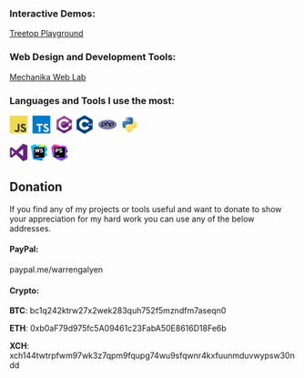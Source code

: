 ### Interactive Demos: 

<a href="https://treetop-playground.github.io">Treetop Playground</a>

### Web Design and Development Tools:

<a href="https://github.com/mechanika-lab-apps">Mechanika Web Lab</a>

### Languages and Tools I use the most:

<a href="https://www.javascript.com/"><img src="https://github.com/devicons/devicon/blob/master/icons/javascript/javascript-original.svg" width="32"></a>&nbsp;
<a href="https://www.typescriptlang.org/"><img src="https://github.com/devicons/devicon/blob/master/icons/typescript/typescript-original.svg" width="32"></a>&nbsp;
<a href="https://docs.microsoft.com/en-us/dotnet/csharp/"><img src="https://github.com/devicons/devicon/blob/master/icons/csharp/csharp-original.svg" width="32"></a>&nbsp;<a href="https://www.cplusplus.com/"><img src="https://github.com/devicons/devicon/blob/master/icons/cplusplus/cplusplus-plain.svg" width="32"></a>&nbsp;
<a href="https://www.php.net/"><img src="https://github.com/devicons/devicon/blob/master/icons/php/php-original.svg" width="32"></a>&nbsp;
<a href="https://www.python.org/"><img src="https://github.com/devicons/devicon/blob/master/icons/python/python-original.svg" width="32"></a>


<a href="https://code.visualstudio.com/"><img src="https://github.com/devicons/devicon/blob/master/icons/visualstudio/visualstudio-plain.svg" width="32"></a>&nbsp;<a href="https://www.jetbrains.com/webstorm/"><img src="https://github.com/devicons/devicon/blob/master/icons/webstorm/webstorm-original.svg" width="32"></a>&nbsp;<a href="https://www.jetbrains.com/phpstorm/"><img src="https://github.com/devicons/devicon/blob/master/icons/phpstorm/phpstorm-original.svg" width="32"></a>&nbsp;


## Donation

If you find any of my projects or tools useful and want to donate to show your appreciation for my hard work you can use any of the below addresses.

#### PayPal:  

paypal.me/warrengalyen

#### Crypto:

**BTC**: bc1q242ktrw27x2wek283quh752f5mzndfm7aseqn0

**ETH**: 0xb0aF79d975fc5A09461c23FabA50E8616D18Fe6b

**XCH**: xch144twtrpfwm97wk3z7qpm9fqupg74wu9sfqwnr4kxfuunmduvwypsw30ndd




